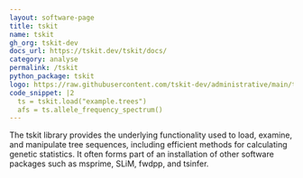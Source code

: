 ```yaml
---
layout: software-page
title: tskit
name: tskit
gh_org: tskit-dev
docs_url: https://tskit.dev/tskit/docs/
category: analyse
permalink: /tskit
python_package: tskit
logo: https://raw.githubusercontent.com/tskit-dev/administrative/main/tskit_logo.svg
code_snippet: |2
  ts = tskit.load("example.trees")
  afs = ts.allele_frequency_spectrum()
---
```

The tskit library provides the underlying functionality used to load, examine, and
manipulate tree sequences, including efficient methods for calculating genetic statistics.
It often forms part of an installation of other software packages such as 
msprime, SLiM, fwdpp, and tsinfer.